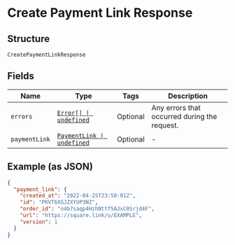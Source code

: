 
# Create Payment Link Response

## Structure

`CreatePaymentLinkResponse`

## Fields

| Name | Type | Tags | Description |
|  --- | --- | --- | --- |
| `errors` | [`Error[] \| undefined`](../../doc/models/error.md) | Optional | Any errors that occurred during the request. |
| `paymentLink` | [`PaymentLink \| undefined`](../../doc/models/payment-link.md) | Optional | - |

## Example (as JSON)

```json
{
  "payment_link": {
    "created_at": "2022-04-25T23:58:01Z",
    "id": "PKVT6XGJZXYUP3NZ",
    "order_id": "o4b7saqp4HzhNttf5AJxC0Srjd4F",
    "url": "https://square.link/u/EXAMPLE",
    "version": 1
  }
}
```

